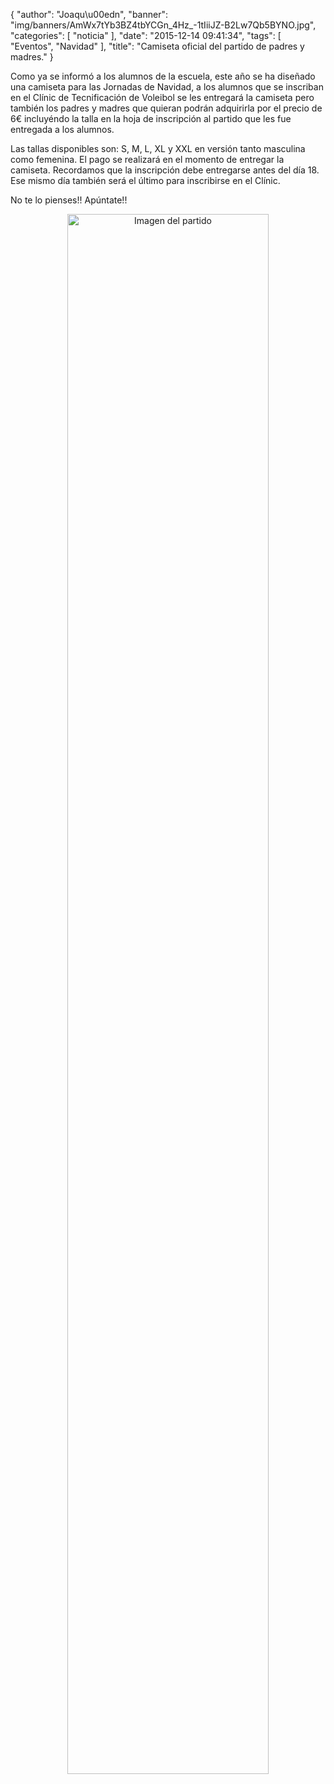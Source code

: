 {
  "author": "Joaqu\u00edn", 
  "banner": "img/banners/AmWx7tYb3BZ4tbYCGn_4Hz_-1tIiiJZ-B2Lw7Qb5BYNO.jpg", 
  "categories": [
    "noticia"
  ], 
  "date": "2015-12-14 09:41:34", 
  "tags": [
    "Eventos", 
    "Navidad"
  ], 
  "title": "Camiseta oficial del partido de padres y madres."
}

Como ya se informó a los alumnos de la escuela, este año se ha diseñado una camiseta para las Jornadas de Navidad, a los alumnos que se inscriban en el Clínic de Tecnificación de Voleibol se les entregará la camiseta pero también los padres y madres que quieran podrán adquirirla por el precio de 6€ incluyéndo la talla en la hoja de inscripción al partido que les fue entregada a los alumnos.

Las tallas disponibles son: S, M, L, XL y XXL en versión tanto masculina como femenina. El pago se realizará en el momento de entregar la camiseta. Recordamos que la inscripción debe entregarse antes del día 18. Ese mismo día también será el último para inscribirse en el Clínic.

No te lo pienses!! Apúntate!!


<center>
<a target="_new" href="http://www.advmiguelturra.org/drupal/sites/default/files/AmWx7tYb3BZ4tbYCGn_4Hz_-1tIiiJZ-B2Lw7Qb5BYNO.jpg"> 
<img alt="Imagen del partido" width="80%" align="center" src="http://www.advmiguelturra.org/drupal/sites/default/files/AmWx7tYb3BZ4tbYCGn_4Hz_-1tIiiJZ-B2Lw7Qb5BYNO.jpg"/> </a> </center>


